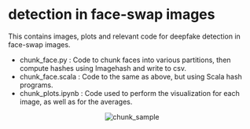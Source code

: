 # detection in face-swap images

This contains images, plots and relevant code for deepfake detection in face-swap images.

- chunk_face.py : Code to chunk faces into various partitions, then compute hashes using Imagehash and write to csv.
- chunk_face.scala : Code to the same as above, but using Scala hash programs.
- chunk_plots.ipynb : Code used to perform the visualization for each image, as well as for the averages.

<p align="center">
  <img src="https://github.com/user-attachments/assets/feaa5b37-2d68-4770-b12a-18026c6f98bc" alt="chunk_sample">
</p>
